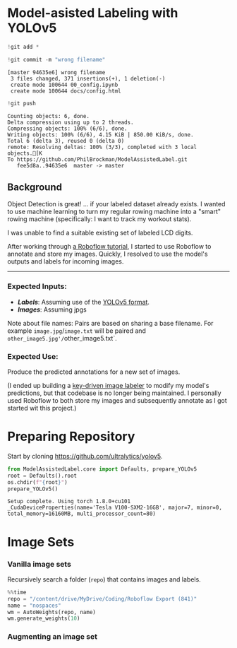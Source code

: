 # Model-asisted Labeling with YOLOv5



```python
!git add *
```

```python
!git commit -m "wrong filename"
```

    [master 94635e6] wrong filename
     3 files changed, 371 insertions(+), 1 deletion(-)
     create mode 100644 00_config.ipynb
     create mode 100644 docs/config.html


```python
!git push
```

    Counting objects: 6, done.
    Delta compression using up to 2 threads.
    Compressing objects: 100% (6/6), done.
    Writing objects: 100% (6/6), 4.15 KiB | 850.00 KiB/s, done.
    Total 6 (delta 3), reused 0 (delta 0)
    remote: Resolving deltas: 100% (3/3), completed with 3 local objects.[K
    To https://github.com/PhilBrockman/ModelAssistedLabel.git
       fee5d8a..94635e6  master -> master


## Background

Object Detection is great! ... if your labeled dataset already exists. I wanted to use machine learning to turn my regular rowing machine into a "smart" rowing machine (specifically: I want to track my workout stats).

I was unable to find a suitable existing set of labeled LCD digits.

After working through [a Roboflow tutorial]( https://models.roboflow.com/object-detection/yolov5), I started to use Roboflow to annotate  and store my images. Quickly, I resolved to use the model's outputs and labels for incoming images.

---

### Expected Inputs:
* ***Labels***: Assuming use of the [YOLOv5 format](https://github.com/AlexeyAB/Yolo_mark/issues/60).
* ***Images***: Assuming jpgs

Note about file names: Pairs are based on sharing a base filename. For example `image.jpg`/`image.txt` will be paired and `other_image5.jpg'/`other_image5.txt`.

### Expected Use:

Produce the predicted annotations for a new set of images.

(I ended up building a [key-driven image labeler](https://github.com/PhilBrockman/autobbox) to modify my model's predictions, but that codebase is no longer being maintained. I personally used Roboflow to both store my images and subsequently annotate as I got started wit this project.)

# Preparing Repository

Start by cloning https://github.com/ultralytics/yolov5.

```python
from ModelAssistedLabel.core import Defaults, prepare_YOLOv5
root = Defaults().root
os.chdir(f"{root}")
prepare_YOLOv5()
```

    Setup complete. Using torch 1.8.0+cu101 _CudaDeviceProperties(name='Tesla V100-SXM2-16GB', major=7, minor=0, total_memory=16160MB, multi_processor_count=80)


# Image Sets

### Vanilla image sets

Recursively search a folder (`repo`) that contains images and labels.

```python
%%time 
repo = "/content/drive/MyDrive/Coding/Roboflow Export (841)"
name = "nospaces"
wm = AutoWeights(repo, name)
wm.generate_weights(10)
```

### Augmenting an image set
